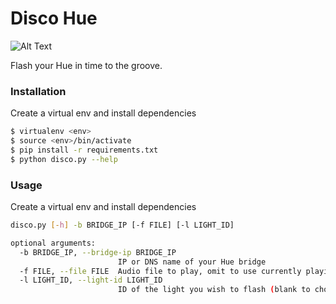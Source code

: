 # Disco Hue

![Alt Text](https://cdn.podnoms.com/fmstuff/stu.gif)

Flash your Hue in time to the groove.

### Installation

Create a virtual env and install dependencies

```sh
$ virtualenv <env>
$ source <env>/bin/activate
$ pip install -r requirements.txt
$ python disco.py --help
```

### Usage

Create a virtual env and install dependencies

```sh
disco.py [-h] -b BRIDGE_IP [-f FILE] [-l LIGHT_ID]

optional arguments:
  -b BRIDGE_IP, --bridge-ip BRIDGE_IP
                        IP or DNS name of your Hue bridge
  -f FILE, --file FILE  Audio file to play, omit to use currently playing audio (a bit wonky at the moment)
  -l LIGHT_ID, --light-id LIGHT_ID
                        ID of the light you wish to flash (blank to choose interactively)
```
